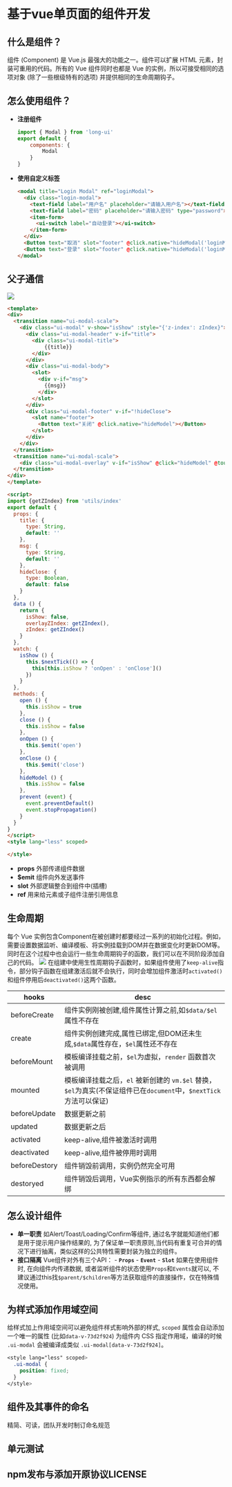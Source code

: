 # 基于vue单页面的组件开发

## 什么是组件？
组件 (Component) 是 Vue.js 最强大的功能之一。组件可以扩展 HTML 元素，封装可重用的代码。所有的 Vue 组件同时也都是 Vue 的实例，所以可接受相同的选项对象 (除了一些根级特有的选项) 并提供相同的生命周期钩子。

## 怎么使用组件？
- **注册组件**
    ``` js
    import { Modal } from 'long-ui'
    export default {
        components: {
            Modal
        }
    }
    ```
- **使用自定义标签**
    ``` html
    <modal title="Login Modal" ref="loginModal">
      <div class="login-modal">
        <text-field label="用户名" placeholder="请输入用户名"></text-field>
        <text-field label="密码" placeholder="请输入密码" type="password"></text-field>
        <item-form>
          <ui-switch label="自动登录"></ui-switch>
        </item-form>
      </div>
      <Button text="取消" slot="footer" @click.native="hideModal('loginModal')" fill></Button>
      <Button text="登录" slot="footer" @click.native="hideModal('loginModal')" color="red" fill></Button>
    </modal>
    ```

## 父子通信
![](./static/image/component.png)

``` html
<template>
<div>
  <transition name="ui-modal-scale">
    <div class="ui-modal" v-show="isShow" :style="{'z-index': zIndex}">
      <div class="ui-modal-header" v-if="title">
        <div class="ui-modal-title">
            {{title}}
        </div>
      </div>
      <div class="ui-modal-body">
        <slot>
          <div v-if="msg">
            {{msg}}
          </div>
        </slot>
      </div>
      <div class="ui-modal-footer" v-if="!hideClose">
        <slot name="footer">
          <Button text="关闭" @click.native="hideModel"></Button>
        </slot>
      </div>
    </div>
  </transition>
  <transition name="ui-modal-scale">
    <div class="ui-modal-overlay" v-if="isShow" @click="hideModel" @touchmove="prevent" :style="{'z-index': overlayZIndex}"></div>
  </transition>
</div>
</template>

<script>
import {getZIndex} from 'utils/index'
export default {
  props: {
    title: {
      type: String,
      default: ''
    },
    msg: {
      type: String,
      default: ''
    },
    hideClose: {
      type: Boolean,
      default: false
    }
  },
  data () {
    return {
      isShow: false,
      overlayZIndex: getZIndex(),
      zIndex: getZIndex()
    }
  },
  watch: {
    isShow () {
      this.$nextTick(() => {
        this[this.isShow ? 'onOpen' : 'onClose']()
      })
    }
  },
  methods: {
    open () {
      this.isShow = true
    },
    close () {
      this.isShow = false
    },
    onOpen () {
      this.$emit('open')
    },
    onClose () {
      this.$emit('close')
    },
    hideModel () {
      this.isShow = false
    },
    prevent (event) {
      event.preventDefault()
      event.stopPropagation()
    }
  }
}
</script>
<style lang="less" scoped>

</style>
```
- **props**
    外部传递组件数据
- **$emit**
    组件向外发送事件
- **slot**
    外部逻辑整合到组件中(插槽)
- **ref**
    用来给元素或子组件注册引用信息


## 生命周期
  每个 Vue 实例包含Component在被创建时都要经过一系列的初始化过程。例如，需要设置数据监听、编译模板、将实例挂载到DOM并在数据变化时更新DOM等。同时在这个过程中也会运行一些生命周期钩子的函数，我们可以在不同阶段添加自己的代码。
  ![](./static/image/lifecycle.png)
  在组建中使用生性周期钩子函数时，如果组件使用了`keep-alive`指令，部分钩子函数在组建激活后就不会执行，同时会增加组件激活时`activated()`和组件停用后`deactivated()`这两个函数。

  | hooks | desc |
  | ----- | ----- |
  | beforeCreate | 组件实例刚被创建,组件属性计算之前,如`$data/$el`属性不存在 |
  | create | 组件实例创建完成,属性已绑定,但DOM还未生成,`$data`属性存在，`$el`属性还不存在 |
  | beforeMount | 模板编译挂载之前，`$el`为虚拟，`render` 函数首次被调用 |
  | mounted | 模板编译挂载之后，`el` 被新创建的 `vm.$el` 替换，`$el`为真实(不保证组件已在`document`中，`$nextTick`方法可以保证) |
  | beforeUpdate | 数据更新之前 |
  | updated | 数据更新之后 |
  | activated | keep-alive,组件被激活时调用 |
  | deactivated | keep-alive,组件被停用时调用 |
  | beforeDestory | 组件销毁前调用，实例仍然完全可用 |
  | destoryed | 组件销毁后调用，Vue实例指示的所有东西都会解绑 |

## 怎么设计组件
- **单一职责**
    如Alert/Toast/Loading/Confirm等组件, 通过名字就能知道他们都是用于提示用户操作结果的, 为了保证单一职责原则,当代码有重复可合并的情况下进行抽离，类似这样的公共特性需要封装为独立的组件。
- **接口隔离**
    Vue组件对外有三个API：
      - **`Props`**
      - **`Event`**
      - **`Slot`**
      如果在使用组件时, 在向组件内传递数据, 或者监听组件的状态使用`Props`和`Events`就可以, 不建议通过this找`$parent/$children`等方法获取组件的直接操作，仅在特殊情况使用。

## 为样式添加作用域空间
  给样式加上作用域空间可以避免组件样式影响外部的样式, `scoped` 属性会自动添加一个唯一的属性 (比如`data-v-73d2f924`) 为组件内 CSS 指定作用域，编译的时候 `.ui-modal` 会被编译成类似 `.ui-modal[data-v-73d2f924]`。
  ``` css
  <style lang="less" scoped>
    .ui-modal {
      position: fixed;
    }
  </style>
  ```

## 组件及其事件的命名
  精简、可读，团队开发时制订命名规范

## 单元测试

## npm发布与添加开原协议LICENSE
